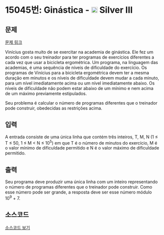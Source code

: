 # 15045번: Ginástica - <img src="https://static.solved.ac/tier_small/8.svg" style="height:20px" /> Silver III

<!-- performance -->

<!-- 문제 제출 후 깃허브에 푸시를 했을 때 제출한 코드의 성능이 입력될 공간입니다.-->

<!-- end -->

## 문제

[문제 링크](https://boj.kr/15045)


<p>Vinícius gosta muito de se exercitar na academia de ginástica. Ele fez um acordo com o seu treinador para ter programas de exercícios diferentes a cada vez que usar a bicicleta ergométrica. Um programa, na linguagem das academias, é uma sequência de níveis de dificuldade do exercício. Os programas de Vinícius para a bicicleta ergométrica devem ter a mesma duração em minutos e os níveis de dificuldade devem mudar a cada minuto, para um nível imediatamente acima ou um nível imediatamente abaixo. Os níveis de dificuldade não podem estar abaixo de um mínimo e nem acima de um máximo previamente estipulados.</p>

<p>Seu problema é calcular o número de programas diferentes que o treinador pode construir, obedecidas as restrições acima.</p>



## 입력


<p>A entrada consiste de uma única linha que contém três inteiros, T, M, N (1 ≤ T ≤ 50, 1 ≤ M &lt; N ≤ 10<sup>5</sup>) em que T é o número de minutos do exercício, M é o valor mínimo de dificuldade permitido e N é o valor máximo de dificuldade permitido.</p>



## 출력


<p>Seu programa deve produzir uma única linha com um inteiro representando o número de programas diferentes que o treinador pode construir. Como esse número pode ser grande, a resposta deve ser esse número módulo 10<sup>9</sup> + 7.</p>



## 소스코드

[소스코드 보기](Ginástica.py)